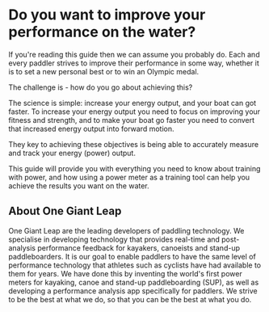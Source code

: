 # Do you want to improve your performance on the water?

If you're reading this guide then we can assume you probably do. Each and every paddler strives to improve their performance in some way, whether it is to set a new personal best or to win an Olympic medal. 

The challenge is - how do you go about achieving this?

The science is simple: increase your energy output, and your boat can got faster. To increase your energy output you need to focus on improving your fitness and strength, and to make your boat go faster you need to convert that increased energy output into forward motion.

They key to achieving these objectives is being able to accurately measure and track your energy (power) output.

This guide will provide you with everything you need to know about training with power, and how using a power meter as a training tool can help you achieve the results you want on the water.


## About One Giant Leap
One Giant Leap are the leading developers of paddling technology. We specialise in developing technology that provides real-time and post-analysis performance feedback for kayakers, canoeists and stand-up paddleboarders. 
It is our goal to enable paddlers to have the same level of performance technology that athletes such as cyclists have had available to them for years. We have done this by inventing the world's first power meters for kayaking, canoe and stand-up paddleboarding (SUP), as well as developing a performance analysis app specifically for paddlers. 
We strive to be the best at what we do, so that you can be the best at what you do.


